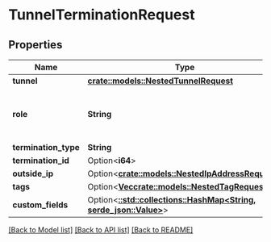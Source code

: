 # TunnelTerminationRequest

## Properties

Name | Type | Description | Notes
------------ | ------------- | ------------- | -------------
**tunnel** | [**crate::models::NestedTunnelRequest**](NestedTunnelRequest.md) |  | 
**role** | **String** | * `peer` - Peer * `hub` - Hub * `spoke` - Spoke | 
**termination_type** | **String** |  | 
**termination_id** | Option<**i64**> |  | [optional]
**outside_ip** | Option<[**crate::models::NestedIpAddressRequest**](NestedIPAddressRequest.md)> |  | [optional]
**tags** | Option<[**Vec<crate::models::NestedTagRequest>**](NestedTagRequest.md)> |  | [optional]
**custom_fields** | Option<[**::std::collections::HashMap<String, serde_json::Value>**](serde_json::Value.md)> |  | [optional]

[[Back to Model list]](../README.md#documentation-for-models) [[Back to API list]](../README.md#documentation-for-api-endpoints) [[Back to README]](../README.md)


